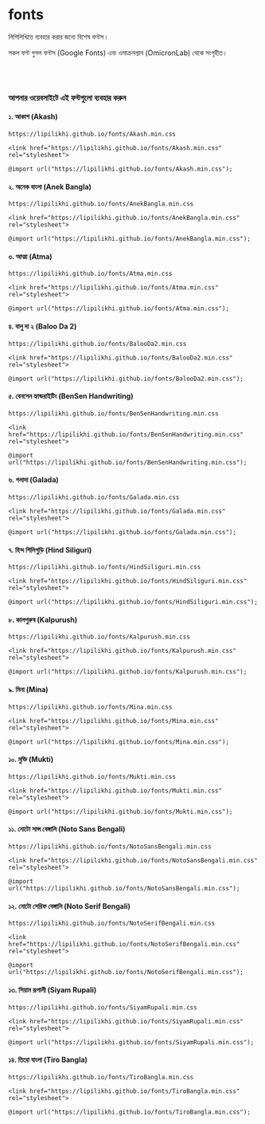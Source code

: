 # fonts
লিপিলিখিতে ব্যবহার করার জন্যে বিশেষ ফন্টস।

সকল ফন্ট গুগল ফন্টস (Google Fonts) এবং ওমাক্রনল্যাব (OmicronLab) থেকে সংগৃহীত।

<br /><br />
### আপনার ওয়েবসাইটে এই ফন্টগুলো ব্যবহার করুন

#### ১. আকাশ (Akash)
```
https://lipilikhi.github.io/fonts/Akash.min.css
```
```
<link href="https://lipilikhi.github.io/fonts/Akash.min.css" rel="stylesheet">
```
```
@import url("https://lipilikhi.github.io/fonts/Akash.min.css");
```
#### ২. অনেক বাংলা (Anek Bangla)
```
https://lipilikhi.github.io/fonts/AnekBangla.min.css
```
```
<link href="https://lipilikhi.github.io/fonts/AnekBangla.min.css" rel="stylesheet">
```
```
@import url("https://lipilikhi.github.io/fonts/AnekBangla.min.css");
```
#### ৩. আত্মা (Atma)
```
https://lipilikhi.github.io/fonts/Atma.min.css
```
```
<link href="https://lipilikhi.github.io/fonts/Atma.min.css" rel="stylesheet">
```
```
@import url("https://lipilikhi.github.io/fonts/Atma.min.css");
```
#### ৪. বালু দা ২ (Baloo Da 2)
```
https://lipilikhi.github.io/fonts/BalooDa2.min.css
```
```
<link href="https://lipilikhi.github.io/fonts/BalooDa2.min.css" rel="stylesheet">
```
```
@import url("https://lipilikhi.github.io/fonts/BalooDa2.min.css");
```
#### ৫. বেনসেন হ্যান্ডরাইটিং (BenSen Handwriting)
```
https://lipilikhi.github.io/fonts/BenSenHandwriting.min.css
```
```
<link href="https://lipilikhi.github.io/fonts/BenSenHandwriting.min.css" rel="stylesheet">
```
```
@import url("https://lipilikhi.github.io/fonts/BenSenHandwriting.min.css");
```
#### ৬. গলাদা (Galada)
```
https://lipilikhi.github.io/fonts/Galada.min.css
```
```
<link href="https://lipilikhi.github.io/fonts/Galada.min.css" rel="stylesheet">
```
```
@import url("https://lipilikhi.github.io/fonts/Galada.min.css");
```
#### ৭. হিন্দ শিলিগুড়ি (Hind Siliguri)
```
https://lipilikhi.github.io/fonts/HindSiliguri.min.css
```
```
<link href="https://lipilikhi.github.io/fonts/HindSiliguri.min.css" rel="stylesheet">
```
```
@import url("https://lipilikhi.github.io/fonts/HindSiliguri.min.css");
```
#### ৮. কালপুরুষ (Kalpurush)
```
https://lipilikhi.github.io/fonts/Kalpurush.min.css
```
```
<link href="https://lipilikhi.github.io/fonts/Kalpurush.min.css" rel="stylesheet">
```
```
@import url("https://lipilikhi.github.io/fonts/Kalpurush.min.css");
```
#### ৯. মিনা (Mina)
```
https://lipilikhi.github.io/fonts/Mina.min.css
```
```
<link href="https://lipilikhi.github.io/fonts/Mina.min.css" rel="stylesheet">
```
```
@import url("https://lipilikhi.github.io/fonts/Mina.min.css");
```
#### ১০. মুক্তি (Mukti)
```
https://lipilikhi.github.io/fonts/Mukti.min.css
```
```
<link href="https://lipilikhi.github.io/fonts/Mukti.min.css" rel="stylesheet">
```
```
@import url("https://lipilikhi.github.io/fonts/Mukti.min.css");
```
#### ১১. নোটো সান্স বেঙ্গালি (Noto Sans Bengali)
```
https://lipilikhi.github.io/fonts/NotoSansBengali.min.css
```
```
<link href="https://lipilikhi.github.io/fonts/NotoSansBengali.min.css" rel="stylesheet">
```
```
@import url("https://lipilikhi.github.io/fonts/NotoSansBengali.min.css");
```
#### ১২. নোটো সেরিফ বেঙ্গালি (Noto Serif Bengali)
```
https://lipilikhi.github.io/fonts/NotoSerifBengali.min.css
```
```
<link href="https://lipilikhi.github.io/fonts/NotoSerifBengali.min.css" rel="stylesheet">
```
```
@import url("https://lipilikhi.github.io/fonts/NotoSerifBengali.min.css");
```
#### ১৩. সিয়াম রূপালী (Siyam Rupali)
```
https://lipilikhi.github.io/fonts/SiyamRupali.min.css
```
```
<link href="https://lipilikhi.github.io/fonts/SiyamRupali.min.css" rel="stylesheet">
```
```
@import url("https://lipilikhi.github.io/fonts/SiyamRupali.min.css");
```
#### ১৪. তিরো বাংলা (Tiro Bangla)
```
https://lipilikhi.github.io/fonts/TiroBangla.min.css
```
```
<link href="https://lipilikhi.github.io/fonts/TiroBangla.min.css" rel="stylesheet">
```
```
@import url("https://lipilikhi.github.io/fonts/TiroBangla.min.css");
```
